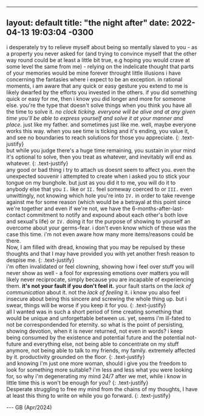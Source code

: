 
---
layout: default
title:  "the night after"
date:   2022-04-13 19:03:04 -0300
---

i desperately try to relieve myself about being so mentally slaved to you - as a property you never asked for (and trying to convince myself that the other way round could be at least a little bit true, e.g hoping you would crave at some level the same from me) - relying on the indelicate thought that parts of your memories would be mine forever throught little illusions i have concerning the fantasies where i expect to be an exception. 
in rational moments, i am aware that any quick or easy gesture you extend to me is likely dwarfed by the efforts you invested in the others. if you did something quick or easy for me, then i know you did longer and more for someone else. 
you're the type that doesn't solve things when you think you have all the time to solve it. *no clock ticking. everyone will be alive and at any given time you'll be able to express yourself and solve it at your manner and place.* just like my father. and sometimes just like me. well, maybe everyone works this way. when you see time is ticking and it's ending, you value it, and see no boundaries to reach solutions for those you appreciate. 
{: .text-justify}  
but while you judge there's a huge time remaining, you sustain in your mind it's optional to solve, then you treat as whatever, and inevitably will end as whatever. 
{: .text-justify}  
any good or bad thing i try to attach us doesnt seem to affect you. even the unexpected souvenir i attempted to create when i asked you to stick your tongue on my bunghole. but just as you did it to me, you will do it to anybody else that you `I.` like or `II.` feel someway coerced to or `III.` even unwittingly, not knowing which hole you're into `IV.` in order to take revenge against me for some reason (which would be a betrayal at this point since we're together and even if we're not, we have the 6-months-after-last-contact commitment to notify and expound about each other's both love and sexual's life) or `IV.` doing it for the purpose of showing to yourself an overcome about your germs-fear.
i don't even know which of these was the case this time. i'm not even aware how many more items/reasons could be there.  
Now, I am filled with dread, knowing that you may be repulsed by these thoughts and that I may have provided you with yet another fresh reason to despise me.
{: .text-justify}  
i'm often invalidated or feel clowning, showing how i feel over stuff you will never show as well - a fool for expressing emotions over matters you will likely never reciprocate, simply because you are incapable of experiencing them. **it's not your fault if you don't feel it.** your fault starts on the *lack of communication* about it. not the *lack of feeling* it. i know you also feel insecure about being this sincere and screwing the whole thing up. but i swear, things will be worse if you keep it for you. 
{: .text-justify}  
all I wanted was in such a short period of time creating something that would be unique and unforgettable between us. yet, seems i'm ill-fated to not be correspondended for eternity. so what is the point of persisting, showing devotion, when it is never returned, not even in words? i keep being consumed by the existence and potential future and the potential not-future and everything else, not being able to concentrate on my stuff anymore, not being able to talk to my friends, my family. extremely affected by it. productivity grounded on the floor. 
{: .text-justify}  
and knowing i'm just one more woman, should i give you the freedom to look for something more suitable? i'm less and less what you were looking for, so why i'm degenerating my mind 24/7 after we met, while i know in little time this is won't be enough for you?
{: .text-justify}   
Desperate struggling to free my mind from the chains of my thoughts, I have at least this thing to write on while you go forward. 
{: .text-justify}  



--- GB (Apr/2024)
